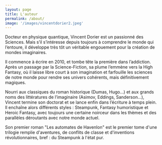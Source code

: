 ```yaml
---
layout: page
title: L'auteur
permalink: /about/
image: '/images/vincentdorier2.jpeg'
---
```


Docteur en physique quantique, Vincent Dorier est un passionné des Sciences.
Mais s’il s’intéresse depuis toujours à comprendre le monde qui l’entoure, il développe
très tôt un véritable engouement pour la création de mondes imaginaires.

Il commence à écrire en 2010, et tombe tête la première dans l’addiction. Après un
passage par la Science-Fiction, sa plume l’emmène vers la High Fantasy, où il laisse
libre court à son imagination et farfouille les sciences de notre monde pour rendre
ses univers cohérents, mais définitivement magiques.

Nourri aux classiques du roman historique (Dumas, Hugo…) et aux grands noms
des littératures de l’imaginaire (Asimov, Eddings, Sanderson…), Vincent termine son
doctorat et se lance enfin dans l’écriture à temps plein. Il enchaîne alors différents
styles : Steampunk, Fantasy humoristique et Heroic Fantasy, avec toujours une
certaine noirceur dans les thèmes et des parallèles déroutants avec notre monde
actuel.

Son premier roman "Les automates de Havenlon" est le premier tome d'une trilogie
remplie d'aventures, de conflits de classe et d'inventions révolutionnaires,
bref : du Steampunk à l'état pur.
